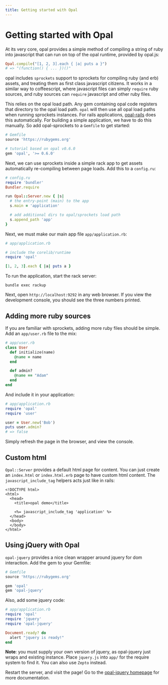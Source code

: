 ```yaml
---
title: Getting started with Opal
---
```


# Getting started with Opal

At its very core, opal provides a simple method of compiling a string of ruby
into javascript that can run on top of the opal runtime, provided by opal.js:

```ruby
Opal.compile("[1, 2, 3].each { |a| puts a }")
# => "(function() { ... })()"
```

opal includes `sprockets` support to sprockets for compiling ruby (and erb) assets,
and treating them as first class javascript citizens. It works in a similar way
to coffeescript, where javascript files can simply `require` ruby sources, and
ruby sources can `require` javascript and other ruby files.

This relies on the opal load path. Any gem containing opal code registers that
directory to the opal load path. `opal` will then use all opal load
paths when running sprockets instances. For rails applications,
[opal-rails](http://github.com/opal/opal-rails) does this automatically. For
building a simple application, we have to do this manually. So add opal-sprockets
to a `Gemfile` to get started:

```ruby
# Gemfile
source 'https://rubygems.org'

# tutorial based on opal v0.6.0
gem 'opal', '>= 0.6.0'
```

Next, we can use sprockets inside a simple rack app to get assets automatically
re-compiling between page loads. Add this to a `config.ru`:

```ruby
# config.ru
require 'bundler'
Bundler.require

run Opal::Server.new { |s|
  # the entry-point (main) to the app
  s.main = 'application'

  # add additional dirs to opal/sprockets load path
  s.append_path 'app'
}
```

Next, we must make our main app file `app/application.rb`:

```ruby
# app/application.rb

# include the corelib/runtime
require 'opal'

[1, 2, 3].each { |a| puts a }
```

To run the application, start the rack server:

```
bundle exec rackup
```

Next, open `http://localhost:9292` in any web browser. If you view the development
console, you should see the three numbers printed.

## Adding more ruby sources

If you are familiar with sprockets, adding more ruby files should be simple. Add
an `app/user.rb` file to the mix:

```ruby
# app/user.rb
class User
  def initialize(name)
    @name = name
  end

  def admin?
    @name == "Adam"
  end
end
```

And include it in your application:

```ruby
# app/application.rb
require 'opal'
require 'user'

user = User.new('Bob')
puts user.admin?
# => false
```

Simply refresh the page in the browser, and view the console.

## Custom html

`Opal::Server` provides a default html page for content. You can just create
an `index.html` or `index.html.erb` page to have custom html content. The
`javascript_include_tag` helpers acts just like in rails:

```erb
<!DOCTYPE html>
<html>
  <head>
    <title>opal demo</title>

    <%= javascript_include_tag 'application' %>
  </head>
  <body>
  </body>
</html>
```

## Using jQuery with Opal

`opal-jquery` provides a nice clean wrapper around jquery for dom interaction.
Add the gem to your Gemfile:

```ruby
# Gemfile
source 'https://rubygems.org'

gem 'opal'
gem 'opal-jquery'
```

Also, add some jquery code:

```ruby
# app/application.rb
require 'opal'
require 'jquery'
require 'opal-jquery'

Document.ready? do
  alert "jquery is ready!"
end
```

**Note**: you must supply your own version of jquery, as opal-jquery just wraps
and existing instance. Place `jquery.js` into `app/` for the require system to
find it. You can also use `Zepto` instead.

Restart the server, and visit the page! Go to the
[opal-jquery homepage](http://github.com/opal/opal-jquery) for more documentation.
